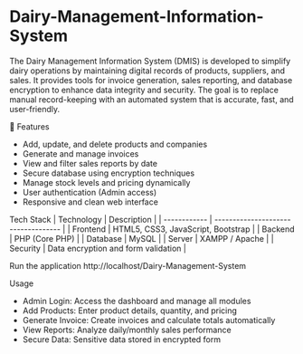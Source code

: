 # Dairy-Management-Information-System
The Dairy Management Information System (DMIS) is developed to simplify dairy operations by maintaining digital records of products, suppliers, and sales. It provides tools for invoice generation, sales reporting, and database encryption to enhance data integrity and security.
The goal is to replace manual record-keeping with an automated system that is accurate, fast, and user-friendly.

🚀 Features
* Add, update, and delete products and companies
* Generate and manage invoices
* View and filter sales reports by date
* Secure database using encryption techniques
* Manage stock levels and pricing dynamically
* User authentication (Admin access)
* Responsive and clean web interface

Tech Stack
| Technology   | Description                         |
| ------------ | ----------------------------------- |
| Frontend     | HTML5, CSS3, JavaScript, Bootstrap  |
| Backend      | PHP (Core PHP)                      |
| Database     | MySQL                               |
| Server       | XAMPP / Apache                      |
| Security     | Data encryption and form validation |

Run the application
http://localhost/Dairy-Management-System

Usage
* Admin Login: Access the dashboard and manage all modules
* Add Products: Enter product details, quantity, and pricing
* Generate Invoice: Create invoices and calculate totals automatically
* View Reports: Analyze daily/monthly sales performance
* Secure Data: Sensitive data stored in encrypted form





